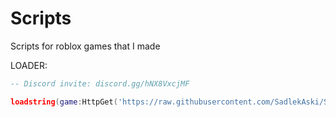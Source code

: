 # Scripts
Scripts for roblox games that I made

LOADER:
```lua
-- Discord invite: discord.gg/hNX8VxcjMF

loadstring(game:HttpGet('https://raw.githubusercontent.com/SadlekAski/Scripts/main/Main%20Loadstring/MainLoadstring.lua'))()
```
